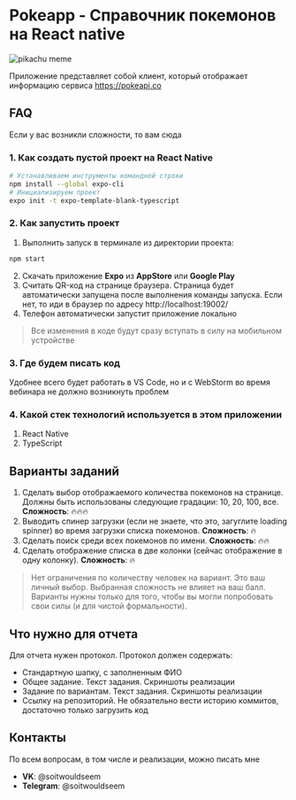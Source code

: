 # Pokeapp - Справочник покемонов на React native
![pikachu meme](https://www.meme-arsenal.com/memes/0976d1c7fd677e9837bcf68740b0970d.jpg)

Приложение представляет собой клиент, который отображает информацию сервиса https://pokeapi.co
## FAQ
Если у вас возникли сложности, то вам сюда
### 1. Как создать пустой проект на React Native
```bash
# Устанавливаем инструменты командной строки
npm install --global expo-cli
# Инициализируем проект
expo init -t expo-template-blank-typescript
```
### 2. Как запустить проект
1. Выполнить запуск в терминале из директории проекта:
```bash
npm start
```
2. Скачать приложение **Expo** из **AppStore** или **Google Play**
3. Считать QR-код на странице браузера. Страница будет автоматически запущена после выполнения команды запуска. Если нет, то иди в браузер по адресу http://localhost:19002/
4. Телефон  автоматически запустит приложение локально

>Все изменения в коде будут сразу вступать в силу на мобильном устройстве

### 3. Где будем писать код
Удобнее всего будет работать в VS Code, но и с WebStorm во время вебинара не должно возникнуть проблем

### 4. Какой стек технологий используется в этом приложении
1. React Native
2. TypeScript

## Варианты заданий
1. Сделать выбор отображаемого количества покемонов на странице. Должны быть использованы следующие градации: 10, 20, 100, все. **Сложность**: 🔥🔥🔥
2. Выводить спинер загрузки (если не знаете, что это, загуглите loading spinner) во время загрузки списка покемонов. **Сложность**: 🔥
3. Сделать поиск среди всех покемонов по имени. **Сложность**: 🔥🔥
4. Сделать отображение списка в две колонки (сейчас отображение в одну колонку). **Сложность**: 🔥

> Нет ограничения по количеству человек на вариант. Это ваш личный выбор. Выбранная сложность не влияет на ваш балл. Варианты нужны только для того, чтобы вы могли попробовать свои силы (и для чистой формальности). 

## Что нужно для отчета
Для отчета нужен протокол. Протокол должен содержать:
- Стандартную шапку, с заполненным ФИО
- Общее задание. Текст задания. Скриншоты реализации
- Задание по вариантам. Текст задания. Скриншоты реализации
- Ссылку на репозиторий. Не обязательно вести историю коммитов, достаточно только загрузить код

## Контакты
По всем вопросам, в том числе и реализации, можно писать мне
- **VK**: @soitwouldseem
- **Telegram**: @soitwouldseem